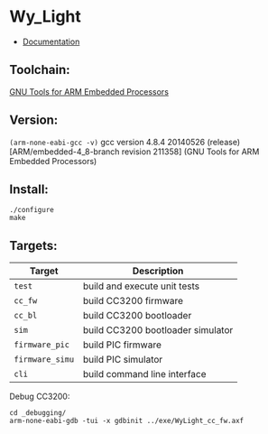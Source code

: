 Wy_Light
===========

* [Documentation](http://polybassa.github.com/Wy_Light/index.html)

Toolchain: 
----------
 [GNU Tools for ARM Embedded Processors](https://launchpad.net/gcc-arm-embedded/)	


Version:  
-----------
```(arm-none-eabi-gcc -v)```
gcc version 4.8.4 20140526 (release) [ARM/embedded-4_8-branch revision 211358] (GNU Tools for ARM Embedded Processors) 


Install:
-----------
```
./configure
make
```


Targets:
-----------
| Target	  | Description
|-----------------|--------------
| `test`          | build and execute unit tests        
| `cc_fw`         | build CC3200 firmware               
| `cc_bl`         | build CC3200 bootloader             
| `sim`           | build CC3200 bootloader simulator   
| `firmware_pic`  | build PIC firmware                  
| `firmware_simu` | build PIC simulator                 
| `cli`           | build command line interface       


Debug CC3200:
```
cd _debugging/
arm-none-eabi-gdb -tui -x gdbinit ../exe/WyLight_cc_fw.axf
```
